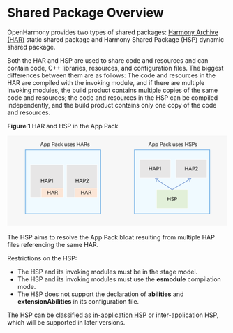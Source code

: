 # Shared Package Overview

OpenHarmony provides two types of shared packages: [Harmony Archive (HAR)](har-package.md) static shared package and Harmony Shared Package (HSP) dynamic shared package.

Both the HAR and HSP are used to share code and resources and can contain code, C++ libraries, resources, and configuration files. The biggest differences between them are as follows: The code and resources in the HAR are compiled with the invoking module, and if there are multiple invoking modules, the build product contains multiple copies of the same code and resources; the code and resources in the HSP can be compiled independently, and the build product contains only one copy of the code and resources.

**Figure 1** HAR and HSP in the App Pack

![in-app-hsp-har](figures/in-app-hsp-har.png)

The HSP aims to resolve the App Pack bloat resulting from multiple HAP files referencing the same HAR.

Restrictions on the HSP:
- The HSP and its invoking modules must be in the stage model.
- The HSP and its invoking modules must use the **esmodule** compilation mode.
- The HSP does not support the declaration of **abilities** and **extensionAbilities** in its configuration file.

The HSP can be classified as [in-application HSP](in-app-hsp.md) or inter-application HSP, which will be supported in later versions.

